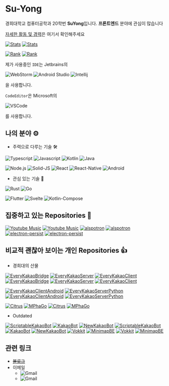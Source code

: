 # Su-Yong
 
경희대학교 컴퓨터공학과 20학번 **SuYong**입니다.
**프론트엔드** 분야에 관심이 많습니다

[자세한 활동 및 경력](https://suyong.notion.site/Sim-SuYong-a0afc3b63dc0407a890eb64781d01781?pvs=4)은 여기서 확인해주세요

[![Stats](https://github-readme-stats.vercel.app/api?username=su-yong&border_color=444c56&locale=kr&show_icons=true&bg_color=22272E&text_color=768383&count_private=true&include_all_commits=true)](https://github.com/Su-Yong?tab=repositories#gh-dark-mode-only)
[![Stats](https://github-readme-stats.vercel.app/api?username=su-yong&locale=kr&show_icons=true&count_private=true&include_all_commits=true)](https://github.com/Su-Yong?tab=repositories#gh-light-mode-only)

[![Rank](https://github-readme-stats.vercel.app/api/top-langs/?username=Su-Yong&border_color=444c56&locale=kr&bg_color=22272E&text_color=768383&count_private=true&include_all_commits=true&layout=compact&langs_count=10)](https://github.com/Su-Yong?tab=repositories#gh-dark-mode-only)
[![Rank](https://github-readme-stats.vercel.app/api/top-langs/?username=Su-Yong&locale=kr&count_private=true&include_all_commits=true&layout=compact&langs_count=10)](https://github.com/Su-Yong?tab=repositories#gh-light-mode-only)

제가 사용중인 `IDE`는 Jetbrains의

![WebStorm](https://img.shields.io/badge/WebStorm-000?style=for-the-badge&logo=webstorm&logoColor=fff)
![Android Studio](https://img.shields.io/badge/Android_Studio-3DDC84?style=for-the-badge&logo=android%20studio&logoColor=fff)
![Intellij](https://img.shields.io/badge/Intellij-000?style=for-the-badge&logo=intellij%20idea&logoColor=fff)

을 사용합니다.
  
`CodeEditor`은 Microsoft의

![VSCode](https://img.shields.io/badge/Visual_Studio_Code-007acc?style=for-the-badge&logo=visual%20studio%20code&logoColor=fff&link=https://code.visualstudio.com/)

를 사용합니다.

## 나의 분야 ⚙️

* 주력으로 다루는 기술 🛠️

![Typescript](https://img.shields.io/badge/-Typescript-007acc?style=for-the-badge&logo=typescript&logoColor=fff)
![Javascript](https://img.shields.io/badge/-Javascript-f7df1e?style=for-the-badge&logo=javascript&logoColor=000)
![Kotlin](https://img.shields.io/badge/-Kotlin-0095d5?style=for-the-badge&logo=kotlin&logoColor=fff)
![Java](https://img.shields.io/badge/-Java-007396?style=for-the-badge&logo=java&logoColor=fff)

![Node.js](https://img.shields.io/badge/-Node.js-339933?style=for-the-badge&logo=node.js&logoColor=fff)
![Solid-JS](https://img.shields.io/badge/-Solid-446b9e?style=for-the-badge&logo=solid&logoColor=fff)
![React](https://img.shields.io/badge/-React-61dafb?style=for-the-badge&logo=react&logoColor=000)
![React-Native](https://img.shields.io/badge/-React%20Native-61dafb?style=for-the-badge&logo=react&logoColor=000)
![Android](https://img.shields.io/badge/-Android-3ddc84?style=for-the-badge&logo=android&logoColor=fff)

* 관심 있는 기술 🎯

![Rust](https://img.shields.io/badge/-Rust-000?style=for-the-badge&logo=rust&logoColor=fff)
![Go](https://img.shields.io/badge/-Go-00add8?style=for-the-badge&logo=go&logoColor=fff)

![Flutter](https://img.shields.io/badge/-flutter-025698?style=for-the-badge&logo=flutter&logoColor=fff)
![Svelte](https://img.shields.io/badge/-svelte-FF3E00?style=for-the-badge&logo=svelte&logoColor=fff)
![Kotlin-Compose](https://img.shields.io/badge/-Kotlin%20Compose-0095d5?style=for-the-badge&logo=kotlin&logoColor=fff)

## 집중하고 있는 Repositories 🎯

[![Youtube Music](https://github-readme-stats.vercel.app/api/pin/?username=th-ch&repo=Youtube-Music&border_color=444c56&locale=kr&bg_color=22272E&text_color=768383&count_private=true&include_all_commits=true)](https://github.com/th-ch/youtube-music#gh-dark-mode-only)
[![Youtube Music](https://github-readme-stats.vercel.app/api/pin/?username=th-ch&repo=Youtube-Music&locale=kr&count_private=true&include_all_commits=true)](https://github.com/th-ch/youtube-music#gh-light-mode-only)
[![alspotron](https://github-readme-stats.vercel.app/api/pin/?username=organization&repo=alspotron&border_color=444c56&locale=kr&bg_color=22272E&text_color=768383&count_private=true&include_all_commits=true)](https://github.com/organization/alspotron#gh-dark-mode-only)
[![alspotron](https://github-readme-stats.vercel.app/api/pin/?username=organization&repo=alspotron&locale=kr&count_private=true&include_all_commits=true)](https://github.com/organization/alspotron#gh-light-mode-only)
[![electron-persist](https://github-readme-stats.vercel.app/api/pin/?username=Su-Yong&repo=electron-persist&border_color=444c56&locale=kr&bg_color=22272E&text_color=768383&count_private=true&include_all_commits=true)](https://github.com/Su-Yong/electron-persist#gh-dark-mode-only)
[![electron-persist](https://github-readme-stats.vercel.app/api/pin/?username=Su-Yong&repo=electron-persist&locale=kr&count_private=true&include_all_commits=true)](https://github.com/Su-Yong/electron-persist#gh-light-mode-only)

## 비교적 괜찮아 보이는 개인 Repositories 👍

* 경희대의 산물

[![EveryKakaoBridge](https://github-readme-stats.vercel.app/api/pin/?username=khu-suyong&repo=linux-kakaotalk-android&border_color=444c56&locale=kr&bg_color=22272E&text_color=768383&count_private=true&include_all_commits=true)](https://github.com/khu-suyong/linux-kakaotalk-android#gh-dark-mode-only)
[![EveryKakaoServer](https://github-readme-stats.vercel.app/api/pin/?username=khu-suyong&repo=every-kakao-server&border_color=444c56&locale=kr&bg_color=22272E&text_color=768383&count_private=true&include_all_commits=true)](https://github.com/khu-suyong/every-kakao-server#gh-dark-mode-only)
[![EveryKakaoClient](https://github-readme-stats.vercel.app/api/pin/?username=khu-suyong&repo=every-kakao-client&border_color=444c56&locale=kr&bg_color=22272E&text_color=768383&count_private=true&include_all_commits=true)](https://github.com/khu-suyong/every-kakao-client#gh-dark-mode-only)
[![EveryKakaoBridge](https://github-readme-stats.vercel.app/api/pin/?username=khu-suyong&repo=linux-kakaotalk-android&locale=kr&count_private=true&include_all_commits=true)](https://github.com/khu-suyong/linux-kakaotalk-android#gh-light-mode-only)
[![EveryKakaoServer](https://github-readme-stats.vercel.app/api/pin/?username=khu-suyong&repo=every-kakao-server&locale=kr&count_private=true&include_all_commits=true)](https://github.com/khu-suyong/every-kakao-server#gh-light-mode-only)
[![EveryKakaoClient](https://github-readme-stats.vercel.app/api/pin/?username=khu-suyong&repo=every-kakao-client&locale=kr&count_private=true&include_all_commits=true)](https://github.com/khu-suyong/every-kakao-client#gh-light-mode-only)

[![EveryKakaoClientAndroid](https://github-readme-stats.vercel.app/api/pin/?username=khu-suyong&repo=linux-kakaotalk-client-android&border_color=444c56&locale=kr&bg_color=22272E&text_color=768383&count_private=true&include_all_commits=true)](https://github.com/khu-suyong/linux-kakaotalk-client-android#gh-dark-mode-only)
[![EveryKakaoServerPython](https://github-readme-stats.vercel.app/api/pin/?username=khu-suyong&repo=linux-kakaotalk-server&border_color=444c56&locale=kr&bg_color=22272E&text_color=768383&count_private=true&include_all_commits=true)](https://github.com/khu-suyong/linux-kakaotalk-server#gh-dark-mode-only)
[![EveryKakaoClientAndroid](https://github-readme-stats.vercel.app/api/pin/?username=khu-suyong&repo=linux-kakaotalk-client-android&locale=kr&count_private=true&include_all_commits=true)](https://github.com/khu-suyong/linux-kakaotalk-client-android#gh-light-mode-only)
[![EveryKakaoServerPython](https://github-readme-stats.vercel.app/api/pin/?username=khu-suyong&repo=linux-kakaotalk-server&locale=kr&count_private=true&include_all_commits=true)](https://github.com/khu-suyong/linux-kakaotalk-server#gh-light-mode-only)

[![Citrus](https://github-readme-stats.vercel.app/api/pin/?username=design-thinking-6&border_color=444c56&locale=kr&repo=citrus&bg_color=22272E&text_color=768383&count_private=true&include_all_commits=true)](https://github.com/design-thinking-6/citrus#gh-dark-mode-only)
[![MPhaGo](https://github-readme-stats.vercel.app/api/pin/?username=design-thinking-6&repo=mphago&border_color=444c56&locale=kr&bg_color=22272E&text_color=768383&count_private=true&include_all_commits=true)](https://github.com/design-thinking-6/mphago#gh-dark-mode-only)
[![Citrus](https://github-readme-stats.vercel.app/api/pin/?username=design-thinking-6&locale=kr&repo=citrus&count_private=true&include_all_commits=true)](https://github.com/design-thinking-6/citrus#gh-light-mode-only)
[![MPhaGo](https://github-readme-stats.vercel.app/api/pin/?username=design-thinking-6&repo=mphago&locale=kr&count_private=true&include_all_commits=true)](https://github.com/design-thinking-6/mphago#gh-light-mode-only)

* Outdated

[![ScriptableKakaoBot](https://github-readme-stats.vercel.app/api/pin/?username=su-yong&repo=ScriptableKakaoBot&border_color=444c56&locale=kr&bg_color=22272E&text_color=768383&count_private=true&include_all_commits=true)](https://github.com/Su-Yong/ScriptableKakaoBot#gh-dark-mode-only)
[![KakaoBot](https://github-readme-stats.vercel.app/api/pin/?username=su-yong&repo=kakaobot&border_color=444c56&locale=kr&bg_color=22272E&text_color=768383&count_private=true&include_all_commits=true)](https://github.com/Su-Yong/KakaoBot#gh-dark-mode-only)
[![NewKakaoBot](https://github-readme-stats.vercel.app/api/pin/?username=su-yong&border_color=444c56&locale=kr&repo=newkakaobot&bg_color=22272E&text_color=768383&count_private=true&include_all_commits=true)](https://github.com/Su-Yong/NewKakaoBot#gh-dark-mode-only)
[![ScriptableKakaoBot](https://github-readme-stats.vercel.app/api/pin/?username=su-yong&repo=ScriptableKakaoBot&locale=kr&count_private=true&include_all_commits=true)](https://github.com/Su-Yong/ScriptableKakaoBot#gh-light-mode-only)
[![KakaoBot](https://github-readme-stats.vercel.app/api/pin/?username=su-yong&repo=kakaobot&locale=kr&count_private=true&include_all_commits=true)](https://github.com/Su-Yong/KakaoBot#gh-light-mode-only)
[![NewKakaoBot](https://github-readme-stats.vercel.app/api/pin/?username=su-yong&locale=kr&repo=newkakaobot&count_private=true&include_all_commits=true)](https://github.com/Su-Yong/NewKakaoBot#gh-light-mode-only)
[![Vokkit](https://github-readme-stats.vercel.app/api/pin/?username=vokkit&repo=vokkit-old&border_color=444c56&locale=kr&bg_color=22272E&text_color=768383&count_private=true&include_all_commits=true)](https://github.com/Vokkit/Vokkit-old#gh-dark-mode-only)
[![MinimapBE](https://github-readme-stats.vercel.app/api/pin/?username=organization&border_color=444c56&locale=kr&repo=minimapbe&bg_color=22272E&text_color=768383&count_private=true&include_all_commits=true)](https://github.com/organization/minimapbe#gh-dark-mode-only)
[![Vokkit](https://github-readme-stats.vercel.app/api/pin/?username=vokkit&repo=vokkit-old&locale=kr&count_private=true&include_all_commits=true)](https://github.com/Vokkit/Vokkit-old#gh-light-mode-only)
[![MinimapBE](https://github-readme-stats.vercel.app/api/pin/?username=organization&locale=kr&repo=minimapbe&count_private=true&include_all_commits=true)](https://github.com/organization/minimapbe#gh-light-mode-only)

## 관련 링크

* ~~[블로그](https://blog.suyong.me)~~
* 이메일
  * ![Gmail](https://img.shields.io/badge/simssy2205@gmail.com-Main-d14836?style=for-the-badge&logo=gmail&link=mailto:simssy2205@gmail.com)
  * ![Gmail](https://img.shields.io/badge/tlasy2205@khu.ac.kr-Univ-d14836?style=for-the-badge&logo=gmail&link=mailto:tlasy2205@khu.ac.kr)
